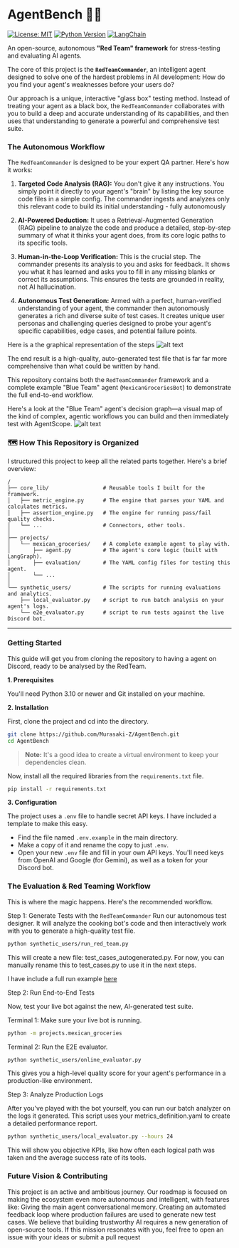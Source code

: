# AgentBench 🔬🤖

[![License: MIT](https://img.shields.io/badge/License-MIT-yellow.svg)](https://opensource.org/licenses/MIT)
[![Python Version](https://img.shields.io/badge/python-3.10+-blue.svg)](https://www.python.org/downloads/)
[![LangChain](https://img.shields.io/badge/built%20with-LangChain-green.svg)](https://www.langchain.com/)

An open-source, autonomous **"Red Team" framework** for stress-testing and evaluating AI agents.

The core of this project is the **`RedTeamCommander`**, an intelligent agent designed to solve one of the hardest problems in AI development: How do you find your agent's weaknesses before your users do?

Our approach is a unique, interactive "glass box" testing method. Instead of treating your agent as a black box, the `RedTeamCommander` collaborates with you to build a deep and accurate understanding of its capabilities, and then uses that understanding to generate a powerful and comprehensive test suite.

### The Autonomous Workflow

The `RedTeamCommander` is designed to be your expert QA partner. Here's how it works:

1.  **Targeted Code Analysis (RAG):** You don't give it any instructions. You simply point it directly to your agent's "brain" by listing the key source code files in a simple config. The commander ingests and analyzes only this relevant code to build its initial understanding - fully autonomously

2.  **AI-Powered Deduction:** It uses a Retrieval-Augmented Generation (RAG) pipeline to analyze the code and produce a detailed, step-by-step summary of what it thinks your agent does, from its core logic paths to its specific tools.

3.  **Human-in-the-Loop Verification:** This is the crucial step. The commander presents its analysis to you and asks for feedback. It shows you what it has learned and asks you to fill in any missing blanks or correct its assumptions. This ensures the tests are grounded in reality, not AI hallucination.

4.  **Autonomous Test Generation:** Armed with a perfect, human-verified understanding of your agent, the commander then autonomously generates a rich and diverse suite of test cases. It creates unique user personas and challenging queries designed to probe your agent's specific capabilities, edge cases, and potential failure points.

Here is a the graphical representation of the steps
![alt text](red_team_commander_graph.png)



The end result is a high-quality, auto-generated test file that is far far more comprehensive than what could be written by hand. 


This repository contains both the `RedTeamCommander` framework and a complete example "Blue Team" agent (`MexicanGroceriesBot`) to demonstrate the full end-to-end workflow.

Here's a look at the "Blue Team" agent's decision graph—a visual map of the kind of complex, agentic workflows you can build and then immediately test with AgentScope.
![alt text](graph_visualization.png)

### 🗺️ How This Repository is Organized

I structured this project to keep all the related parts together. Here's a brief overview:

```
/
├── core_lib/                 # Reusable tools I built for the framework.
│   ├── metric_engine.py      # The engine that parses your YAML and calculates metrics.
│   ├── assertion_engine.py   # The engine for running pass/fail quality checks.
│   └── ...                   # Connectors, other tools.
│
├── projects/
│   └── mexican_groceries/    # A complete example agent to play with.
│       ├── agent.py          # The agent's core logic (built with LangGraph).
│       ├── evaluation/       # The YAML config files for testing this agent.
│       └── ...
│
└── synthetic_users/          # The scripts for running evaluations and analytics.
    ├── local_evaluator.py    # script to run batch analysis on your agent's logs.
    └── e2e_evaluator.py      # script to run tests against the live Discord bot.
```
---
### Getting Started

This guide will get you from cloning the repository to having a agent on Discord, ready to be analysed by the RedTeam.

**1. Prerequisites**

You'll need Python 3.10 or newer and Git installed on your machine.

**2. Installation**

First, clone the project and cd into the directory.

```bash
git clone https://github.com/Murasaki-Z/AgentBench.git
cd AgentBench
```

> **Note:** It's a good idea to create a virtual environment to keep your dependencies clean.

Now, install all the required libraries from the `requirements.txt` file.

```bash
pip install -r requirements.txt
```

**3. Configuration**

The project uses a `.env` file to handle secret API keys. I have included a template to make this easy.

*   Find the file named `.env.example` in the main directory.
*   Make a copy of it and rename the copy to just `.env`.
*   Open your new `.env` file and fill in your own API keys. You'll need keys from OpenAI and Google (for Gemini), as well as a token for your Discord bot.


### The Evaluation & Red Teaming Workflow

This is where the magic happens. Here's the recommended workflow.

Step 1: Generate Tests with the `RedTeamCommander`
Run our autonomous test designer. It will analyze the cooking bot's code and then interactively work with you to generate a high-quality test file.

```bash
python synthetic_users/run_red_team.py
```
This will create a new file: test_cases_autogenerated.py. For now, you can manually rename this to test_cases.py to use it in the next steps.

I have include a full run example [here](projects/example_run_red_team.txt)

Step 2: Run End-to-End Tests

Now, test your live bot against the new, AI-generated test suite.

Terminal 1: Make sure your live bot is running.
```bash
python -m projects.mexican_groceries
```
Terminal 2: Run the E2E evaluator.

```bash
python synthetic_users/online_evaluator.py
```

This gives you a high-level quality score for your agent's performance in a production-like environment.

Step 3: Analyze Production Logs

After you've played with the bot yourself, you can run our batch analyzer on the logs it generated. This script uses your metrics_definition.yaml to create a detailed performance report.

```bash
python synthetic_users/local_evaluator.py --hours 24
```
This will show you objective KPIs, like how often each logical path was taken and the average success rate of its tools.

### Future Vision & Contributing

This project is an active and ambitious journey. Our roadmap is focused on making the ecosystem even more autonomous and intelligent, with features like:
Giving the main agent conversational memory.
Creating an automated feedback loop where production failures are used to generate new test cases.
We believe that building trustworthy AI requires a new generation of open-source tools. If this mission resonates with you, feel free to open an issue with your ideas or submit a pull request
